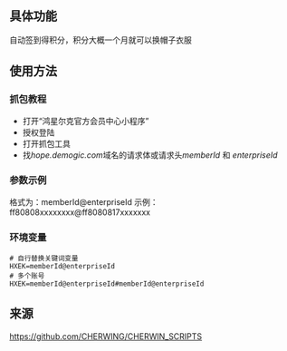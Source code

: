 ## 具体功能
自动签到得积分，积分大概一个月就可以换帽子衣服

## 使用方法
### 抓包教程
- 打开“鸿星尔克官方会员中心小程序”
- 授权登陆
- 打开抓包工具
- 找*hope.demogic.com*域名的请求体或请求头*memberId* 和 *enterpriseId*

### 参数示例
格式为：memberId@enterpriseId
示例：ff80808xxxxxxxx@ff8080817xxxxxxx

### 环境变量
```
# 自行替换关键词变量
HXEK=memberId@enterpriseId
# 多个账号
HXEK=memberId@enterpriseId#memberId@enterpriseId
```

## 来源
https://github.com/CHERWING/CHERWIN_SCRIPTS
